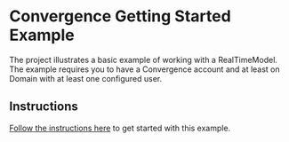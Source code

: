 # Convergence Getting Started Example

The project illustrates a basic example of working with a RealTimeModel. The example requires you to have a Convergence account and at least on Domain with at least one configured user.

## Instructions
[Follow the instructions here](https://convergence.io/quickstart/) to get started with this example.